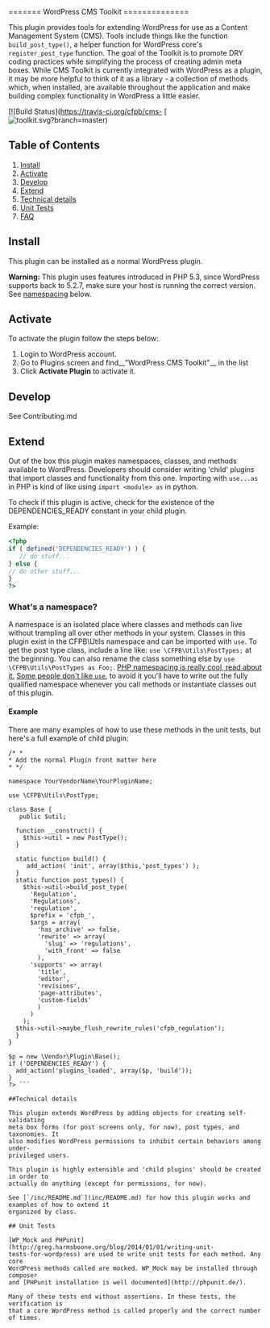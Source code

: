 ======= WordPress CMS Toolkit ==============

This plugin provides tools for extending WordPress for use as a Content
Management System (CMS). Tools include things like the function
`build_post_type()`, a helper function for WordPress core's
`register_post_type` function. The goal of the Toolkit is to promote DRY coding
practices while simplifying the process of creating admin meta boxes. While CMS
Toolkit is currently integrated with WordPress as a plugin, it may be more
helpful to think of it as a library - a collection of methods which, when
installed, are available throughout the application and make building complex
functionality in WordPress a little easier.

[![Build Status](https://travis-ci.org/cfpb/cms-
[![toolkit.svg?branch=master)](https://travis-ci.org/cfpb/cms-toolkit)

## Table of Contents

1. [Install](#install) 
2. [Activate](#activate) 
3. [Develop](#develop) 
4. [Extend](#extend) 
5. [Technical details](#technical-details)
6. [Unit Tests](#unit-tests) 
7. [FAQ](faq.md)

## Install

This plugin can be installed as a normal WordPress plugin.

__Warning:__ This plugin uses features introduced in PHP 5.3, since WordPress
supports back to 5.2.7, make sure your host is running the correct version. See
[namespacing](#whats-a-namespace) below.

## Activate

To activate the plugin follow the steps below:

1. Login to WordPress account. 
2. Go to Plugins screen and find__"WordPress CMS Toolkit"__ in the list 
3. Click __Activate Plugin__ to activate it.

## Develop

See Contributing.md

## Extend

Out of the box this plugin makes namespaces, classes, and methods available to
WordPress. Developers should consider writing 'child' plugins that import
classes and functionality from this one. Importing with `use...as` in PHP is
kind of like using `import <module> as` in python.

To check if this plugin is active, check for the existence of the
DEPENDENCIES_READY constant in your child plugin.

Example:

```php
<?php 
if ( defined('DEPENDENCIES_READY') ) {
   // do stuff... 
} else {
// do other stuff... 
} 
?> 
```

### What's a namespace?

A namespace is an isolated place where classes and methods can live without
trampling all over other methods in your system. Classes in this plugin exist in
the CFPB\Utils namespace and can be imported with `use`. To get the post type
class, include a line like: `use \CFPB\Utils\PostTypes;` at the beginning. You
can also rename the class something else by `use \CFPB\Utils\PostTypes as Foo;`.
[PHP namespacing is really cool, read about it.](http://www.php.net/manual/en/language.namespaces.php) 
[Some people don't like `use`](http://jason.pureconcepts.net/2013/04/php-namespaces-avoid-use/), to
avoid it you'll have to write out the fully qualified namespace whenever you
call methods or instantiate classes out of this plugin.

#### Example

There are many examples of how to use these methods in the unit tests, but
here's a full example of child plugin:

``` <?php 
/* * 
* Add the normal Plugin front matter here 
* */

namespace YourVendorName\YourPluginName;

use \CFPB\Utils\PostType;

class Base {
   public $util;

  function __construct() { 
    $this->util = new PostType(); 
  }

  static function build() {
     add_action( 'init', array($this,'post_types') );
  }
  static function post_types() {
    $this->util->build_post_type(
      'Regulation',
      'Regulations',
      'regulation',
      $prefix = 'cfpb_',
      $args = array(
        'has_archive' => false,
        'rewrite' => array( 
          'slug' => 'regulations',
          'with_front' => false
        ),
      'supports' => array( 
        'title',
        'editor',
        'revisions',
        'page-attributes',
        'custom-fields'
        )
      )
    );
  $this->util->maybe_flush_rewrite_rules('cfpb_regulation');
  } 
}

$p = new \Vendor\Plugin\Base(); 
if ('DEPENDENCIES_READY') {
  add_action('plugins_loaded', array($p, 'build')); 
} 
?> ```

##Technical details

This plugin extends WordPress by adding objects for creating self-validating
meta box forms (for post screens only, for now), post types, and taxonomies. It
also modifies WordPress permissions to inhibit certain behaviors among under-
privileged users.

This plugin is highly extensible and 'child plugins' should be created in order to
actually do anything (except for permissions, for now).

See [`/inc/README.md`](inc/README.md) for how this plugin works and examples of how to extend it
organized by class.

## Unit Tests

[WP_Mock and PHPunit](http://greg.harmsboone.org/blog/2014/01/01/writing-unit-
tests-for-wordpress) are used to write unit tests for each method. Any core
WordPress methods called are mocked. WP_Mock may be installed through composer
and [PHPunit installation is well documented](http://phpunit.de/).

Many of these tests end without assertions. In these tests, the verification is
that a core WordPress method is called properly and the correct number of times.
